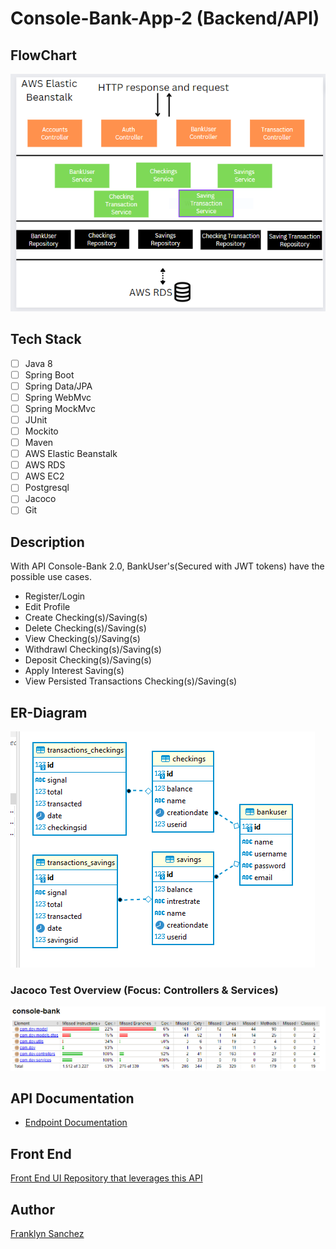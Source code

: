 # Console-Bank-App-2 (Backend/API)

## FlowChart
![FlowChart](Console-bank-flowchart.PNG)

## Tech Stack
- [ ] Java 8
- [ ] Spring Boot
- [ ] Spring Data/JPA
- [ ] Spring WebMvc
- [ ] Spring MockMvc
- [ ] JUnit
- [ ] Mockito
- [ ] Maven
- [ ] AWS Elastic Beanstalk
- [ ] AWS RDS
- [ ] AWS EC2
- [ ] Postgresql
- [ ] Jacoco
- [ ] Git 

## Description
With API Console-Bank 2.0, BankUser's(Secured with JWT tokens) have the possible use cases.

 - Register/Login
 - Edit Profile
 - Create Checking(s)/Saving(s)
 - Delete Checking(s)/Saving(s)
 - View Checking(s)/Saving(s)
 - Withdrawl Checking(s)/Saving(s)
 - Deposit Checking(s)/Saving(s)
 - Apply Interest Saving(s)
 - View Persisted Transactions Checking(s)/Saving(s)
 
## ER-Diagram
![ER-Diagram](console-bank-er.PNG)

### Jacoco Test Overview (Focus: Controllers & Services)
![Jacoco Test coverage for Controller/Service layers:](console-bank-jac.PNG)

## API Documentation
- [Endpoint Documentation](https://studio.apicur.io/preview?aid=76452)

## Front End
[Front End UI Repository that leverages this API](https://github.com/fsanche3/Console-Bank-2-Frontend)

## Author
[Franklyn Sanchez](https://github.com/fsanche3)

